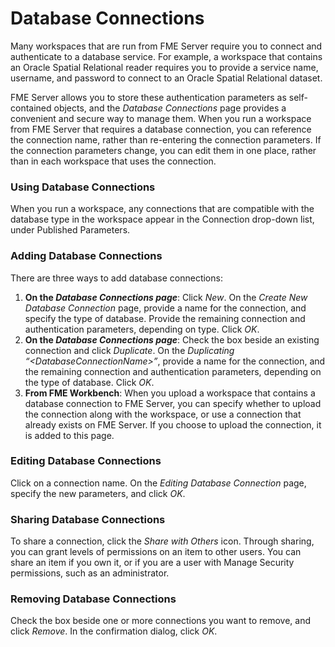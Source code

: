 # Database Connections #

Many workspaces that are run from FME Server require you to connect and authenticate to a database service. For example, a workspace that contains an Oracle Spatial Relational reader requires you to provide a service name, username, and password to connect to an Oracle Spatial Relational dataset.

FME Server allows you to store these authentication parameters as self-contained objects, and the *Database Connections* page provides a convenient and secure way to manage them. When you run a workspace from FME Server that requires a database connection, you can reference the connection name, rather than re-entering the connection parameters. If the connection parameters change, you can edit them in one place, rather than in each workspace that uses the connection.

### Using Database Connections ###

When you run a workspace, any connections that are compatible with the database type in the workspace appear in the Connection drop-down list, under Published Parameters.

### Adding Database Connections ###

There are three ways to add database connections:

1. **On the *Database Connections page***: Click *New*. On the *Create New Database Connection* page, provide a name for the connection, and specify the type of database. Provide the remaining connection and authentication parameters, depending on type. Click *OK*.
2. **On the *Database Connections page***: Check the box beside an existing connection and click *Duplicate*. On the *Duplicating “<DatabaseConnectionName\>”*, provide a name for the connection, and the remaining connection and authentication parameters, depending on the type of database. Click *OK*.
3. **From FME Workbench**: When you upload a workspace that contains a database connection to FME Server, you can specify whether to upload the connection along with the workspace, or use a connection that already exists on FME Server. If you choose to upload the connection, it is added to this page.

### Editing Database Connections ###

Click on a connection name. On the *Editing Database Connection* page, specify the new parameters, and click *OK*.

### Sharing Database Connections ###

To share a connection, click the *Share with Others* icon. Through sharing, you can grant levels of permissions on an item to other users. You can share an item if you own it, or if you are a user with Manage Security permissions, such as an administrator.

### Removing Database Connections ###

Check the box beside one or more connections you want to remove, and click *Remove*. In the confirmation dialog, click *OK*.